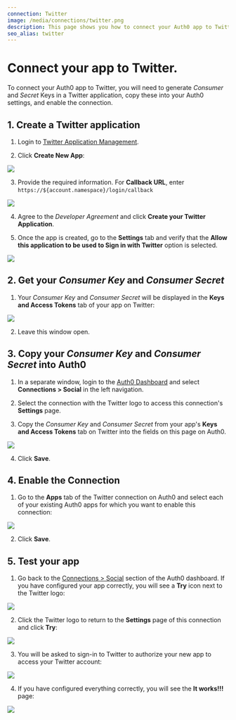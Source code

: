 ```yaml
---
connection: Twitter
image: /media/connections/twitter.png
description: This page shows you how to connect your Auth0 app to Twitter. You will need to generate keys, copy these into your Auth0 settings, and enable the connection.
seo_alias: twitter
---
```


# Connect your app to Twitter.

To connect your Auth0 app to Twitter, you will need to generate *Consumer* and *Secret* Keys in a Twitter application, copy these into your Auth0 settings, and enable the connection.

## 1. Create a Twitter application

1. Login to [Twitter Application Management](https://apps.twitter.com/).

2. Click **Create New App**:

  ![](/media/articles/connections/social/twitter/twitter-api-1.png)

3. Provide the required information. For **Callback URL**, enter `https://${account.namespace}/login/callback`

  ![](/media/articles/connections/social/twitter/twitter-api-2.png)

4. Agree to the *Developer Agreement* and click **Create your Twitter Application**.

5. Once the app is created, go to the **Settings** tab and verify that the **Allow this application to be used to Sign in with Twitter** option is selected.

  ![](/media/articles/connections/social/twitter/twitter-api-3.png)

## 2. Get your *Consumer Key* and *Consumer Secret*

1. Your *Consumer Key* and *Consumer Secret* will be displayed in the **Keys and Access Tokens** tab of your app on Twitter:

  ![](/media/articles/connections/social/twitter/twitter-api-4.png)

2. Leave this window open.

## 3. Copy your *Consumer Key* and *Consumer Secret* into Auth0

1. In a separate window, login to the [Auth0 Dashboard](${uiURL}) and select **Connections > Social** in the left navigation.

2. Select the connection with the Twitter logo to access this connection's **Settings** page.

3. Copy the *Consumer Key* and *Consumer Secret* from your app's **Keys and Access Tokens** tab on Twitter into the fields on this page on Auth0.

  ![](/media/articles/connections/social/twitter/twitter-api-5.png)

4. Click **Save**.

## 4. Enable the Connection

1. Go to the **Apps** tab of the Twitter connection on Auth0 and select each of your existing Auth0 apps for which you want to enable this connection:

  ![](/media/articles/connections/social/twitter/twitter-api-6.png)

2. Click **Save**.

## 5. Test your app

1. Go back to the [Connections > Social](${uiURL}/#/conncetions/social) section of the Auth0 dashboard. If you have configured your app correctly, you will see a **Try** icon next to the Twitter logo:

  ![](/media/articles/connections/social/twitter/twitter-api-7.png)

2. Click the Twitter logo to return to the **Settings** page of this connection and click **Try**:

  ![](/media/articles/connections/social/twitter/twitter-api-8.png)

3. You will be asked to sign-in to Twitter to authorize your new app to access your Twitter account:

  ![](/media/articles/connections/social/twitter/twitter-api-9.png)

4. If you have configured everything correctly, you will see the **It works!!!** page:

  ![](/media/articles/connections/social/twitter/twitter-api-10.png)
